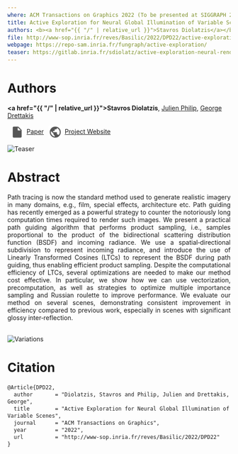 ```yaml
---
where: ACM Transactions on Graphics 2022 (To be presented at SIGGRAPH 2022)
title: Active Exploration for Neural Global Illumination of Variable Scenes
authors: <b><a href="{{ "/" | relative_url }}">Stavros Diolatzis</a></b>, <a href="https://julienphilip.com/">Julien Philip</a>, <a href="http://www-sop.inria.fr/members/George.Drettakis/">George Drettakis</a>
file: http://www-sop.inria.fr/reves/Basilic/2022/DPD22/active-exploration.pdf
webpage: https://repo-sam.inria.fr/fungraph/active-exploration/
teaser: https://gitlab.inria.fr/sdiolatz/active-exploration-neural-rendering-paper/uploads/21177273df3bb26cad635fdf5a804b55/image271.png
---
```


# Authors

<b><a href="{{ "/" | relative_url }}">Stavros Diolatzis</a></b>, <a href="https://julienphilip.com/">Julien Philip</a>, <a href="http://www-sop.inria.fr/members/George.Drettakis/">George Drettakis</a>

<p float="left">
  <a href="http://www-sop.inria.fr/reves/Basilic/2022/DPD22/active-exploration.pdf"><img src="../assets/file.png" width="30" style="vertical-align:middle;margin:0px 5pt 0px"/><span>Paper</span></a>
  <a href="https://repo-sam.inria.fr/fungraph/active-exploration/"><img src="../assets/supp.png" width="30" style="vertical-align:middle;margin:0px 5pt 0px"/><span>Project Website</span></a>
</p>

![Teaser](http://www-sop.inria.fr/reves/Basilic/2022/DPD22/teaser.jpg)

# Abstract

<div style="text-align: justify">Path tracing is now the standard method used to generate realistic imagery in many domains, e.g., film, special effects, architecture etc. Path guiding has recently emerged as a powerful strategy to counter the notoriously long computation times required to render such images. We present a practical path guiding algorithm that performs product sampling, i.e., samples proportional to the product of the bidirectional scattering distribution function (BSDF) and incoming radiance. We use a spatial‐directional subdivision to represent incoming radiance, and introduce the use of Linearly Transformed Cosines (LTCs) to represent the BSDF during path guiding, thus enabling efficient product sampling. Despite the computational efficiency of LTCs, several optimizations are needed to make our method cost effective. In particular, we show how we can use vectorization, precomputation, as well as strategies to optimize multiple importance sampling and Russian roulette to improve performance. We evaluate our method on several scenes, demonstrating consistent improvement in efficiency compared to previous work, especially in scenes with significant glossy inter‐reflection.</div><br />

![Variations](https://gitlab.inria.fr/sdiolatz/active-exploration-neural-rendering-paper/uploads/c0f15873aa0e2977ba7ff08ec179b9b8/variations.png)

# Citation

```
@Article{DPD22,
  author       = "Diolatzis, Stavros and Philip, Julien and Drettakis, George",
  title        = "Active Exploration for Neural Global Illumination of Variable Scenes",
  journal      = "ACM Transactions on Graphics",
  year         = "2022",
  url          = "http://www-sop.inria.fr/reves/Basilic/2022/DPD22"
}
```
